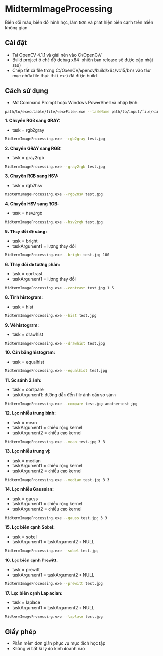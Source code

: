 # MidtermImageProcessing
Biến đổi màu, biến đổi hình học, làm trơn và phát hiện biên cạnh trên miền không gian

## Cài đặt
  - Tải OpenCV 4.1.1 và giải nén vào C:/OpenCV/
  - Build project ở chế độ debug x64 (phiên bản release sẽ được cập nhật sau)
  - Chép tất cả file trong C:/OpenCV/opencv/build/x64/vc15/bin/ vào thư mục chứa file thực thi (.exe) đã được build
  
## Cách sử dụng
  - Mở Command Prompt hoặc Windows PowerShell và nhập lệnh:
  ```bash
  path/to/executable/file/<exeFile>.exe --taskName path/to/input/file/<imageFile>.jpg <taskArgument1> <taskArgument2>
  ```
**1. Chuyển RGB sang GRAY:**
  - task = rgb2gray
  ```bash
  MidtermImageProcessing.exe --rgb2gray test.jpg
  ```
**2. Chuyển GRAY sang RGB:**
  - task = gray2rgb
  ```bash
  MidtermImageProcessing.exe --gray2rgb test.jpg
  ```
**3. Chuyển RGB sang HSV:**
  - task = rgb2hsv
  ```bash
  MidtermImageProcessing.exe --rgb2hsv test.jpg
  ```
**4. Chuyển HSV sang RGB:**
  - task = hsv2rgb
  ```bash
  MidtermImageProcessing.exe --hsv2rgb test.jpg
  ```
**5. Thay đổi độ sáng:**
  - task = bright
  - taskArgument1 = lượng thay đổi
  ```bash
  MidtermImageProcessing.exe --bright test.jpg 100
  ```
**6. Thay đổi độ tương phản:**
  - task = contrast
  - taskArgument1 = lượng thay đổi
  ```bash
  MidtermImageProcessing.exe --contrast test.jpg 1.5
  ```
**8. Tính histogram:**
  - task = hist
  ```bash
  MidtermImageProcessing.exe --hist test.jpg
  ```
**9. Vẽ histogram:**
  - task = drawhist
  ```bash
  MidtermImageProcessing.exe --drawhist test.jpg
  ```
**10. Cân bằng histogram:**
  - task = equalhist
  ```bash
  MidtermImageProcessing.exe --equalhist test.jpg
  ```
**11. So sánh 2 ảnh:**
  - task = compare
  - taskArgument1: đường dẫn đến file ảnh cần so sánh
  ```bash
  MidtermImageProcessing.exe --compare test.jpg anothertest.jpg
  ```
**12. Lọc nhiễu trung bình:**
  - task = mean
  - taskArgument1 = chiều rộng kernel
  - taskArgument2 = chiều cao kernel
  ```bash
  MidtermImageProcessing.exe --mean test.jpg 3 3
  ```
**13. Lọc nhiễu trung vị:**
  - task = median
  - taskArgument1 = chiều rộng kernel
  - taskArgument2 = chiều cao kernel
  ```bash
  MidtermImageProcessing.exe --median test.jpg 3 3
  ```
**14. Lọc nhiễu Gaussian:**
  - task = gauss
  - taskArgument1 = chiều rộng kernel
  - taskArgument2 = chiều cao kernel
  ```bash
  MidtermImageProcessing.exe --gauss test.jpg 3 3
  ```
  
**15. Lọc biên cạnh Sobel:**
  - task = sobel
  - taskArgument1 = taskArgument2 = NULL
  ```bash
  MidtermImageProcessing.exe --sobel test.jpg
  ```
  
**16. Lọc biên cạnh Prewitt:**
  - task = prewitt
  - taskArgument1 = taskArgument2 = NULL
  ```bash
  MidtermImageProcessing.exe --prewitt test.jpg
  ```
**17. Lọc biên cạnh Laplacian:**
  - task = laplace
  - taskArgument1 = taskArgument2 = NULL
  ```bash
  MidtermImageProcessing.exe --laplace test.jpg
  ```
  
## Giấy phép
  - Phần mềm đơn giản phục vụ mục đích học tập
  - Không vì bất kì lý do kinh doanh nào

